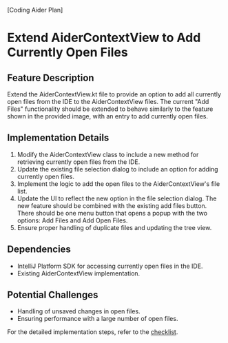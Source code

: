 [Coding Aider Plan]

# Extend AiderContextView to Add Currently Open Files

## Feature Description

Extend the AiderContextView.kt file to provide an option to add all currently open files from the IDE to the
AiderContextView files. The current "Add Files" functionality should be extended to behave similarly to the feature
shown in the provided image, with an entry to add currently open files.

## Implementation Details

1. Modify the AiderContextView class to include a new method for retrieving currently open files from the IDE.
2. Update the existing file selection dialog to include an option for adding currently open files.
3. Implement the logic to add the open files to the AiderContextView's file list.
4. Update the UI to reflect the new option in the file selection dialog.
   The new feature should be combined with the existing add files button. There should be one menu button that opens a
   popup with the two options: Add Files and Add Open Files.
5. Ensure proper handling of duplicate files and updating the tree view.

## Dependencies

- IntelliJ Platform SDK for accessing currently open files in the IDE.
- Existing AiderContextView implementation.

## Potential Challenges

- Handling of unsaved changes in open files.
- Ensuring performance with a large number of open files.

For the detailed implementation steps, refer to the [checklist](./extend_aidercontextview_add_open_files_checklist.md).
